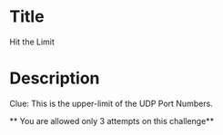 # Title

Hit the Limit

# Description

Clue: This is the upper-limit of the UDP Port Numbers.

** You are allowed only 3 attempts on this challenge**
